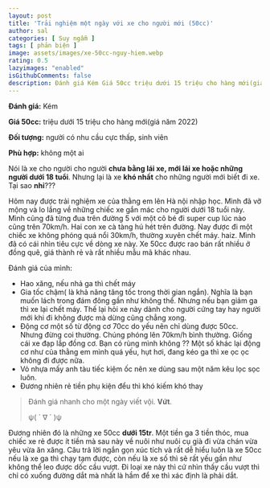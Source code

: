 ```yaml
---
layout: post
title: 'Trải nghiệm một ngày với xe cho người mới (50cc)'
author: sal
categories: [ Suy ngẫm ]
tags: [ phản biện ]
image: assets/images/xe-50cc-nguy-hiem.webp
rating: 0.5
lazyimages: "enabled"
isGithubComments: false
description: Đánh giá Kém Giá 50cc triệu dưới 15 triệu cho hàng mới(giá năm 2022) Đối tượng người có nhu cầu cực thấp, sinh viên Phù hợp không ai
---
```


<p><strong>Đ&aacute;nh gi&aacute;:</strong> K&eacute;m</p><p><strong>Gi&aacute; 50cc:</strong> triệu dưới 15 triệu cho h&agrave;ng mới(gi&aacute; năm 2022)</p><p><strong>Đối tượng:</strong>&nbsp;người c&oacute; nhu cầu cực thấp, sinh vi&ecirc;n</p><p><strong>Ph&ugrave; hợp:</strong>&nbsp;kh&ocirc;ng một ai</p><p>N&oacute;i l&agrave; xe cho người cho người <strong>chưa bằng l&aacute;i xe, mới l&aacute;i xe hoặc những người dưới 18 tuổi</strong>. Nhưng lại l&agrave; xe <strong>kh&oacute; nhất</strong> cho những người mới biết đi xe. Tại sao <strong>nhỉ</strong>???</p><p>H&ocirc;m nay được trải nghiệm xe của thằng em l&ecirc;n H&agrave; nội nhập học. M&igrave;nh đ&atilde; vỡ mộng v&agrave; lo lắng về những chiếc xe gắn m&aacute;c cho người dưới 18 tuổi n&agrave;y. M&igrave;nh cũng đ&atilde; từng đua tr&ecirc;n đường 5 với một c&ocirc; b&eacute; đi super cup l&uacute;c n&agrave;o cũng tr&ecirc;n 70km/h. Hai con xe c&agrave; t&agrave;ng h&uacute; h&eacute;t tr&ecirc;n đường. Nay được đi một chiếc xe kh&ocirc;ng ph&oacute;ng qu&aacute; nổi 30km/h, thường xuy&ecirc;n chết m&aacute;y. haiz. M&igrave;nh đ&atilde; c&oacute; c&aacute;i nh&igrave;n ti&ecirc;u cực về d&ograve;ng xe n&agrave;y. Xe 50cc được rao b&aacute;n rất nhiều ở đồng qu&ecirc;, gi&aacute; th&agrave;nh rẻ v&agrave; rất nhiều mẫu m&atilde; kh&aacute;c nhau.&nbsp;</p><p>Đ&aacute;nh gi&aacute; của m&igrave;nh:</p><ul>	<li>Hao xăng, nếu nhả ga th&igrave; chết m&aacute;y</li>	<li>Gia tốc chậm( l&agrave; khả năng tăng tốc trong thời gian ngắn). Nghĩa l&agrave; bạn muốn l&aacute;ch trong đ&aacute;m đ&ocirc;ng gần như kh&ocirc;ng thể. Nhưng nếu bạn giảm ga th&igrave; xe lại chết m&aacute;y. Thế lại hỏi xe n&agrave;y d&agrave;nh cho người cứng tay hay người mới khi đi kh&ocirc;ng được m&agrave; dừng cũng chẳng xong.</li>	<li>Động cơ một số từ động cơ 70cc do yếu n&ecirc;n chỉ d&ugrave;ng được 50cc. Nhưng đừng coi thường. Ch&uacute;ng ph&oacute;ng l&ecirc;n 70km/h b&igrave;nh thường. Giống c&aacute;i xe đạp lắp đồng cơ. Bạn c&oacute; r&ugrave;ng m&igrave;nh kh&ocirc;ng ?? Một số kh&aacute;c lại động cơ như của thằng em m&igrave;nh qu&aacute; yếu, hụt hơi, đang k&eacute;o ga th&igrave; xe ọc ọc kh&ocirc;ng đi được nữa.</li>	<li>Vỏ nhựa mấy anh t&agrave;u tiếc kiệm ốc n&ecirc;n xe d&ugrave;ng sau một năm k&ecirc;u lọc sọc lu&ocirc;n.</li>	<li>Đương nhi&ecirc;n rẻ tiền phụ kiện đểu th&igrave; kh&oacute; kiếm kh&oacute; thay</li></ul><blockquote><p>Đ&aacute;nh gi&aacute; nhanh cho một ng&agrave;y viết vội. <strong>Vứt</strong>.&nbsp;</p><p>&psi;( ` &nabla; &acute; )&psi;</p></blockquote><p>Đương nhi&ecirc;n đ&oacute; l&agrave; những xe 50cc <strong>dưới 15tr</strong>. Một&nbsp;tiền ga 3 tiền th&oacute;c, mua chiếc xe rẻ được &iacute;t tiền m&agrave; sau n&agrave;y về nu&ocirc;i như nu&ocirc;i cụ gi&agrave; đi vừa ch&aacute;n vừa y&ecirc;u vừa ăn xăng.&nbsp;C&acirc;u trả lời ngắn gọn x&uacute;c t&iacute;ch v&agrave; rất dễ hiểu lu&ocirc;n l&agrave; xe 50cc nếu l&agrave; xe ga th&igrave; chạy tạm được, c&ograve;n nếu l&agrave; xe số th&igrave; sẽ rất yếu gần như kh&ocirc;ng thể leo được dốc cầu vượt. Đi loại xe n&agrave;y th&igrave; cứ nh&igrave;n thấy cầu vượt th&igrave; chỉ c&oacute; xuống đường dắt m&agrave; nhất l&agrave; hầm để xe th&igrave; x&aacute;c định l&agrave; phải dắt.</p>
